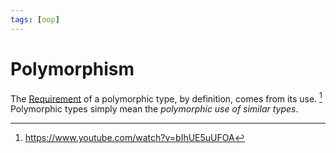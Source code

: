 ```yaml
---
tags: [oop]
---
```


# Polymorphism

The [Requirement](202303251303.md) of a polymorphic type, by definition, comes
from its use. [^parent2013] Polymorphic types simply mean the *polymorphic use
of similar types*.

[^parent2013]: https://www.youtube.com/watch?v=bIhUE5uUFOA

